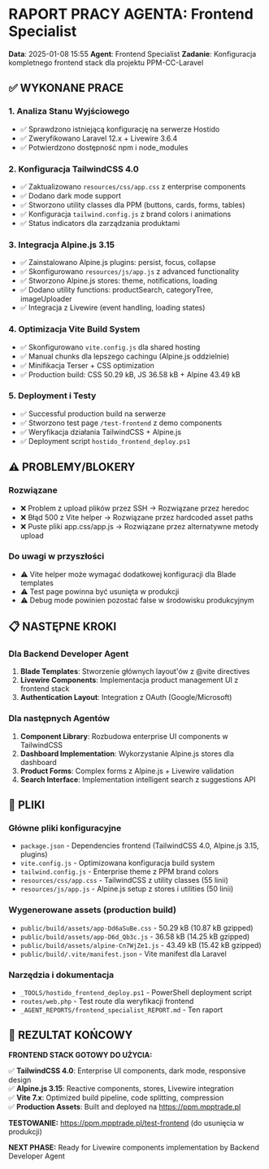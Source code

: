 # RAPORT PRACY AGENTA: Frontend Specialist
**Data**: 2025-01-08 15:55
**Agent**: Frontend Specialist 
**Zadanie**: Konfiguracja kompletnego frontend stack dla projektu PPM-CC-Laravel

## ✅ WYKONANE PRACE

### 1. Analiza Stanu Wyjściowego
- ✅ Sprawdzono istniejącą konfigurację na serwerze Hostido
- ✅ Zweryfikowano Laravel 12.x + Livewire 3.6.4
- ✅ Potwierdzono dostępność npm i node_modules

### 2. Konfiguracja TailwindCSS 4.0
- ✅ Zaktualizowano `resources/css/app.css` z enterprise components
- ✅ Dodano dark mode support
- ✅ Stworzono utility classes dla PPM (buttons, cards, forms, tables)
- ✅ Konfiguracja `tailwind.config.js` z brand colors i animations
- ✅ Status indicators dla zarządzania produktami

### 3. Integracja Alpine.js 3.15
- ✅ Zainstalowano Alpine.js plugins: persist, focus, collapse
- ✅ Skonfigurowano `resources/js/app.js` z advanced functionality
- ✅ Stworzono Alpine.js stores: theme, notifications, loading
- ✅ Dodano utility functions: productSearch, categoryTree, imageUploader
- ✅ Integracja z Livewire (event handling, loading states)

### 4. Optimizacja Vite Build System
- ✅ Skonfigurowano `vite.config.js` dla shared hosting
- ✅ Manual chunks dla lepszego cachingu (Alpine.js oddzielnie)
- ✅ Minifikacja Terser + CSS optimization
- ✅ Production build: CSS 50.29 kB, JS 36.58 kB + Alpine 43.49 kB

### 5. Deployment i Testy
- ✅ Successful production build na serwerze
- ✅ Stworzono test page `/test-frontend` z demo components
- ✅ Weryfikacja działania TailwindCSS + Alpine.js
- ✅ Deployment script `hostido_frontend_deploy.ps1`

## ⚠️ PROBLEMY/BLOKERY

### Rozwiązane
- ❌ Problem z upload plików przez SSH → Rozwiązane przez heredoc
- ❌ Błąd 500 z Vite helper → Rozwiązane przez hardcoded asset paths
- ❌ Puste pliki app.css/app.js → Rozwiązane przez alternatywne metody upload

### Do uwagi w przyszłości
- ⚠️ Vite helper może wymagać dodatkowej konfiguracji dla Blade templates
- ⚠️ Test page powinna być usunięta w produkcji
- ⚠️ Debug mode powinien pozostać false w środowisku produkcyjnym

## 📋 NASTĘPNE KROKI

### Dla Backend Developer Agent
1. **Blade Templates**: Stworzenie głównych layout'ów z @vite directives
2. **Livewire Components**: Implementacja product management UI z frontend stack
3. **Authentication Layout**: Integration z OAuth (Google/Microsoft)

### Dla następnych Agentów
1. **Component Library**: Rozbudowa enterprise UI components w TailwindCSS
2. **Dashboard Implementation**: Wykorzystanie Alpine.js stores dla dashboard
3. **Product Forms**: Complex forms z Alpine.js + Livewire validation
4. **Search Interface**: Implementation intelligent search z suggestions API

## 📁 PLIKI

### Główne pliki konfiguracyjne
- `package.json` - Dependencies frontend (TailwindCSS 4.0, Alpine.js 3.15, plugins)
- `vite.config.js` - Optimizowana konfiguracja build system
- `tailwind.config.js` - Enterprise theme z PPM brand colors
- `resources/css/app.css` - TailwindCSS z utility classes (55 linii)
- `resources/js/app.js` - Alpine.js setup z stores i utilities (50 linii)

### Wygenerowane assets (production build)
- `public/build/assets/app-Dd6aSuBe.css` - 50.29 kB (10.87 kB gzipped)
- `public/build/assets/app-D6d_Qb3c.js` - 36.58 kB (14.25 kB gzipped)  
- `public/build/assets/alpine-Cn7WjZe1.js` - 43.49 kB (15.42 kB gzipped)
- `public/build/.vite/manifest.json` - Vite manifest dla Laravel

### Narzędzia i dokumentacja
- `_TOOLS/hostido_frontend_deploy.ps1` - PowerShell deployment script
- `routes/web.php` - Test route dla weryfikacji frontend
- `_AGENT_REPORTS/frontend_specialist_REPORT.md` - Ten raport

## 🎯 REZULTAT KOŃCOWY

**FRONTEND STACK GOTOWY DO UŻYCIA:**

✅ **TailwindCSS 4.0**: Enterprise UI components, dark mode, responsive design  
✅ **Alpine.js 3.15**: Reactive components, stores, Livewire integration  
✅ **Vite 7.x**: Optimized build pipeline, code splitting, compression  
✅ **Production Assets**: Built and deployed na https://ppm.mpptrade.pl  

**TESTOWANIE:** https://ppm.mpptrade.pl/test-frontend (do usunięcia w produkcji)

**NEXT PHASE:** Ready for Livewire components implementation by Backend Developer Agent